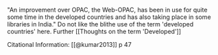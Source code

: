 "An improvement over OPAC, the Web-OPAC, has been in use for quite some time in the developed countries and has also taking place in some libraries in India."
Do not like the blithe use of the term 'developed countries' here.
Further [[Thoughts on the term 'Developed']]

Citational Information:
[[@kumar2013]] p 47